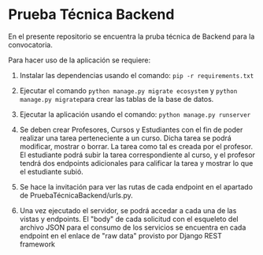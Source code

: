 # Prueba Técnica Backend

En el presente repositorio se encuentra la pruba técnica de Backend para la convocatoria.

Para hacer uso de la aplicación se requiere:
1. Instalar las dependencias usando el comando: `pip -r requirements.txt`

1. Ejecutar el comando `python manage.py migrate ecosystem`  y `python manage.py migrate`para crear las tablas de la base de datos.

1. Ejecutar la aplicación usando el comando: `python manage.py runserver`

1. Se deben crear Profesores, Cursos y Estudiantes con el fin de poder realizar una tarea perteneciente a un curso. Dicha tarea se podrá modificar, mostrar o borrar. La tarea como tal es creada por el profesor. El estudiante podrá subir la tarea correspondiente al curso, y el profesor tendrá dos endpoints adicionales para calificar la tarea y mostrar lo que el estudiante subió.

1. Se hace la invitación para ver las rutas de cada endpoint en el apartado de PruebaTécnicaBackend/urls.py.

1. Una vez ejecutado el servidor, se podrá accedar a cada una de las vistas y endpoints. El "body" de cada solicitud con el esqueleto del archivo JSON para el consumo de los servicios se encuentra en cada endpoint en el enlace de "raw data" provisto por Django REST framework